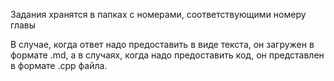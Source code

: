 Задания хранятся в папках с номерами, соответствующими номеру главы

В случае, когда ответ надо предоставить в виде текста, он загружен в формате .md, а в случаях, когда надо предоставить код, он представлен в формате .cpp файла.
